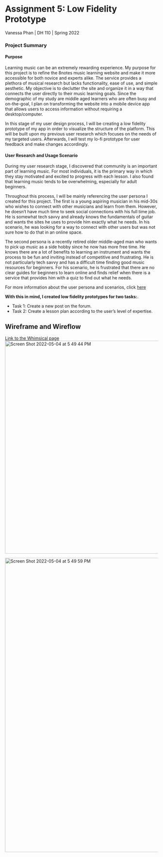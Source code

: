 # Assignment 5: Low Fidelity Prototype
Vanessa Phan | DH 110 | Spring 2022

### Project Summary
#### Purpose
Learning music can be an extremely rewarding experience. My purpose for this project is to refine the 8notes music learning website and make it more accessible for both novice and experts alike. The service provides a plethora of musical research but lacks functionality, ease of use, and simple aesthetic. My objective is to declutter the site and organize it in a way that connects the user directly to their music learning goals. Since the demographic of my study are middle aged learners who are often busy and on-the-goal, I plan on transforming the website into a mobile device app that allows users to access information without requiring a desktop/computer. 

In this stage of my user design process, I will be creating a low fidelity prototype of my app in order to visualize the structure of the platform. This will be built upon my previous user research which focuses on the needs of my targeted users. Afterwards, I will test my lo-fi prototype for user feedback and make changes accordingly. 

#### User Research and Usage Scenario
During my user research stage, I discovered that community is an important part of learning music. For most individuals, it is the primary way in which they stay motivated and excited to progress with each lesson. I also found that learning music tends to be overwhelming, especially for adult beginners. 

Throughout this process, I will be mainly referencing the user persona I created for this project. The first is a young aspiring musician in his mid-30s who wishes to connect with other musicians and learn from them. However, he doesn’t have much time to seek social connections with his full time job. He is somewhat tech savvy and already knows the fundamentals of guitar and wants the sites he uses to provide him exactly what he needs. In his scenario, he was looking for a way to connect with other users but was not sure how to do that in an online space. 

The second persona is a recently retired older middle-aged man who wants to pick up music as a side hobby since he now has more free time. He knows there are a lot of benefits to learning an instrument and wants the process to be fun and inviting instead of competitive and frustrating. He is not particularly tech savvy and has a difficult time finding good music resources for beginners. For his scenario, he is frustrated that there are no clear guides for beginners to learn online and finds relief when there is a service that provides him with a quiz to find out what he needs. 

For more information about the user persona and scenarios, click [here](https://github.com/vanphn/DH110/tree/main/assignment04)

**With this in mind, I created low fidelity prototypes for two tasks:**.  
* Task 1: Create a new post on the forum.  
* Task 2: Create a lesson plan according to the user’s level of expertise.   

## Wireframe and Wireflow
[Link to the Whimsical page](https://whimsical.com/dh-a5-9QYvVVPojsS7JtwnCEQJCK)
<img width="701" alt="Screen Shot 2022-05-04 at 5 49 44 PM" src="https://user-images.githubusercontent.com/63387277/166849532-468d994a-22f2-4c2c-8b72-dfa16aa7a547.png">

<img width="969" alt="Screen Shot 2022-05-04 at 5 49 59 PM" src="https://user-images.githubusercontent.com/63387277/166849538-09cfb24f-f546-4607-a9f1-9e247dc98720.png">


